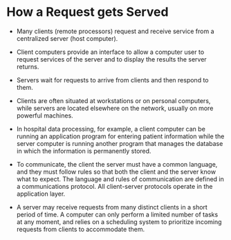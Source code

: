 # How a Request gets Served

* Many clients (remote processors) request and receive service from a centralized server (host computer).

* Client computers provide an interface to allow a computer user to request services of the server and to display the results the server returns. 

* Servers wait for requests to arrive from clients and then respond to them.

* Clients are often situated at workstations or on personal computers, while servers are located elsewhere on the network, usually on more powerful machines. 

* In hospital data processing, for example, a client computer can be running an application program for entering patient information while the server computer is running another program that manages the database in which the information is permanently stored.

* To communicate, the client the server must have a common language, and they must follow rules so that both the client and the server know what to expect. The language and rules of communication are defined in a communications protocol. All client-server protocols operate in the application layer. 

* A server may receive requests from many distinct clients in a short period of time. A computer can only perform a limited number of tasks at any moment, and relies on a scheduling system to prioritize incoming requests from clients to accommodate them. 

